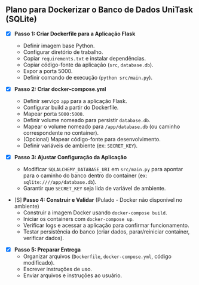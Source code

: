 ## Plano para Dockerizar o Banco de Dados UniTask (SQLite)

- [X] **Passo 1: Criar Dockerfile para a Aplicação Flask**
    - Definir imagem base Python.
    - Configurar diretório de trabalho.
    - Copiar `requirements.txt` e instalar dependências.
    - Copiar código-fonte da aplicação (`src`, `database.db`).
    - Expor a porta 5000.
    - Definir comando de execução (`python src/main.py`).

- [X] **Passo 2: Criar docker-compose.yml**
    - Definir serviço `app` para a aplicação Flask.
    - Configurar build a partir do Dockerfile.
    - Mapear porta `5000:5000`.
    - Definir volume nomeado para persistir `database.db`.
    - Mapear o volume nomeado para `/app/database.db` (ou caminho correspondente no container).
    - (Opcional) Mapear código-fonte para desenvolvimento.
    - Definir variáveis de ambiente (ex: `SECRET_KEY`).

- [X] **Passo 3: Ajustar Configuração da Aplicação**
    - Modificar `SQLALCHEMY_DATABASE_URI` em `src/main.py` para apontar para o caminho do banco dentro do container (ex: `sqlite:////app/database.db`).
    - Garantir que `SECRET_KEY` seja lida de variável de ambiente.

- [S] **Passo 4: Construir e Validar** (Pulado - Docker não disponível no ambiente)
    - Construir a imagem Docker usando `docker-compose build`.
    - Iniciar os containers com `docker-compose up`.
    - Verificar logs e acessar a aplicação para confirmar funcionamento.
    - Testar persistência do banco (criar dados, parar/reiniciar container, verificar dados).

- [X] **Passo 5: Preparar Entrega**
    - Organizar arquivos (`Dockerfile`, `docker-compose.yml`, código modificado).
    - Escrever instruções de uso.
    - Enviar arquivos e instruções ao usuário.
